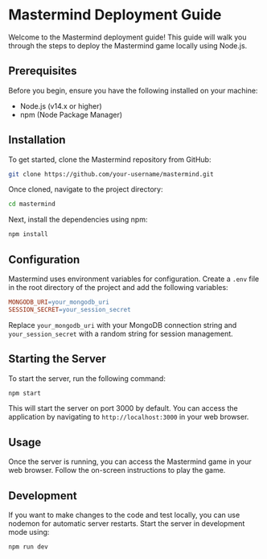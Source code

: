 # Mastermind Deployment Guide

Welcome to the Mastermind deployment guide! This guide will walk you through the steps to deploy the Mastermind game locally using Node.js.

## Prerequisites

Before you begin, ensure you have the following installed on your machine:

- Node.js (v14.x or higher)
- npm (Node Package Manager)

## Installation

To get started, clone the Mastermind repository from GitHub:

```bash
git clone https://github.com/your-username/mastermind.git
```

Once cloned, navigate to the project directory:

```bash
cd mastermind
```

Next, install the dependencies using npm:

```bash
npm install
```

## Configuration

Mastermind uses environment variables for configuration. Create a `.env` file in the root directory of the project and add the following variables:

```makefile
MONGODB_URI=your_mongodb_uri
SESSION_SECRET=your_session_secret
```

Replace `your_mongodb_uri` with your MongoDB connection string and `your_session_secret` with a random string for session management.

## Starting the Server

To start the server, run the following command:

```bash
npm start
```

This will start the server on port 3000 by default. You can access the application by navigating to `http://localhost:3000` in your web browser.

## Usage

Once the server is running, you can access the Mastermind game in your web browser. Follow the on-screen instructions to play the game.

## Development

If you want to make changes to the code and test locally, you can use nodemon for automatic server restarts. Start the server in development mode using:

```bash
npm run dev
```

